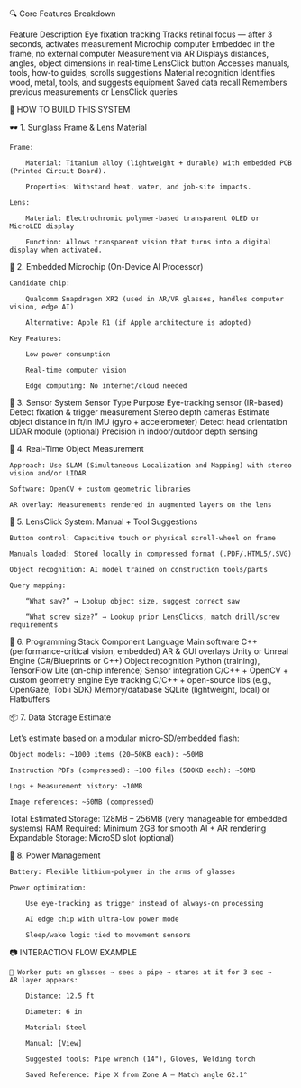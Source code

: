 🔍 Core Features Breakdown

Feature	Description
Eye fixation tracking	Tracks retinal focus — after 3 seconds, activates measurement
Microchip computer	Embedded in the frame, no external computer
Measurement via AR	Displays distances, angles, object dimensions in real-time
LensClick button	Accesses manuals, tools, how-to guides, scrolls suggestions
Material recognition	Identifies wood, metal, tools, and suggests equipment
Saved data recall	Remembers previous measurements or LensClick queries

🧠 HOW TO BUILD THIS SYSTEM

🕶️ 1. Sunglass Frame & Lens Material

    Frame:

        Material: Titanium alloy (lightweight + durable) with embedded PCB (Printed Circuit Board).

        Properties: Withstand heat, water, and job-site impacts.

    Lens:

        Material: Electrochromic polymer-based transparent OLED or MicroLED display

        Function: Allows transparent vision that turns into a digital display when activated.

💾 2. Embedded Microchip (On-Device AI Processor)

    Candidate chip:

        Qualcomm Snapdragon XR2 (used in AR/VR glasses, handles computer vision, edge AI)

        Alternative: Apple R1 (if Apple architecture is adopted)

    Key Features:

        Low power consumption

        Real-time computer vision

        Edge computing: No internet/cloud needed

🧠 3. Sensor System
Sensor Type	Purpose
Eye-tracking sensor (IR-based)	Detect fixation & trigger measurement
Stereo depth cameras	Estimate object distance in ft/in
IMU (gyro + accelerometer)	Detect head orientation
LIDAR module (optional)	Precision in indoor/outdoor depth sensing

📐 4. Real-Time Object Measurement

    Approach: Use SLAM (Simultaneous Localization and Mapping) with stereo vision and/or LIDAR

    Software: OpenCV + custom geometric libraries

    AR overlay: Measurements rendered in augmented layers on the lens

📁 5. LensClick System: Manual + Tool Suggestions

    Button control: Capacitive touch or physical scroll-wheel on frame

    Manuals loaded: Stored locally in compressed format (.PDF/.HTML5/.SVG)

    Object recognition: AI model trained on construction tools/parts

    Query mapping:

        “What saw?” → Lookup object size, suggest correct saw

        “What screw size?” → Lookup prior LensClicks, match drill/screw requirements

🔧 6. Programming Stack
Component	Language
Main software	C++ (performance-critical vision, embedded)
AR & GUI overlays	Unity or Unreal Engine (C#/Blueprints or C++)
Object recognition	Python (training), TensorFlow Lite (on-chip inference)
Sensor integration	C/C++ + OpenCV + custom geometry engine
Eye tracking	C/C++ + open-source libs (e.g., OpenGaze, Tobii SDK)
Memory/database	SQLite (lightweight, local) or Flatbuffers

📦 7. Data Storage Estimate

Let’s estimate based on a modular micro-SD/embedded flash:

    Object models: ~1000 items (20–50KB each): ~50MB

    Instruction PDFs (compressed): ~100 files (500KB each): ~50MB

    Logs + Measurement history: ~10MB

    Image references: ~50MB (compressed)

Total Estimated Storage: 128MB – 256MB (very manageable for embedded systems)
RAM Required: Minimum 2GB for smooth AI + AR rendering
Expandable Storage: MicroSD slot (optional)

🔋 8. Power Management

    Battery: Flexible lithium-polymer in the arms of glasses

    Power optimization:

        Use eye-tracking as trigger instead of always-on processing

        AI edge chip with ultra-low power mode

        Sleep/wake logic tied to movement sensors

📷 INTERACTION FLOW EXAMPLE

    🔧 Worker puts on glasses → sees a pipe → stares at it for 3 sec →
    AR layer appears:

        Distance: 12.5 ft

        Diameter: 6 in

        Material: Steel

        Manual: [View]

        Suggested tools: Pipe wrench (14"), Gloves, Welding torch

        Saved Reference: Pipe X from Zone A — Match angle 62.1°
